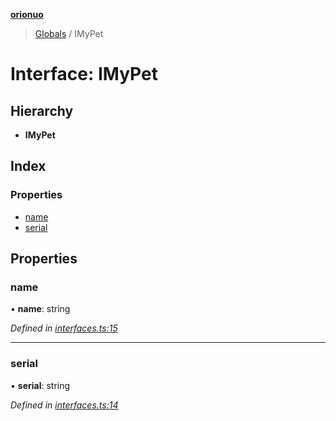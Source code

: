 **[orionuo](../README.md)**

> [Globals](../globals.md) / IMyPet

# Interface: IMyPet

## Hierarchy

* **IMyPet**

## Index

### Properties

* [name](imypet.md#name)
* [serial](imypet.md#serial)

## Properties

### name

•  **name**: string

*Defined in [interfaces.ts:15](https://github.com/msviha/orionuo/blob/6f2627d/src/interfaces.ts#L15)*

___

### serial

•  **serial**: string

*Defined in [interfaces.ts:14](https://github.com/msviha/orionuo/blob/6f2627d/src/interfaces.ts#L14)*
